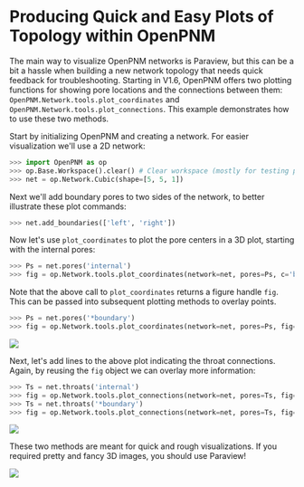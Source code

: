 # Producing Quick and Easy Plots of Topology within OpenPNM

The main way to visualize OpenPNM networks is Paraview, but this can be a bit a hassle when building a new network topology that needs quick feedback for troubleshooting.  Starting in V1.6, OpenPNM offers two plotting functions for showing pore locations and the connections between them: ```OpenPNM.Network.tools.plot_coordinates``` and ```OpenPNM.Network.tools.plot_connections```. This example demonstrates how to use these two methods.

Start by initializing OpenPNM and creating a network.  For easier visualization we'll use a 2D network:

``` python
>>> import OpenPNM as op
>>> op.Base.Workspace().clear() # Clear workspace (mostly for testing purposes)
>>> net = op.Network.Cubic(shape=[5, 5, 1])

```

Next we'll add boundary pores to two sides of the network, to better illustrate these plot commands:

``` python
>>> net.add_boundaries(['left', 'right'])

```

Now let's use ```plot_coordinates``` to plot the pore centers in a 3D plot, starting with the internal pores:

``` python
>>> Ps = net.pores('internal')
>>> fig = op.Network.tools.plot_coordinates(network=net, pores=Ps, c='b')

```

Note that the above call to ```plot_coordinates``` returns a figure handle ```fig```.  This can be passed into subsequent plotting methods to overlay points.

``` python
>>> Ps = net.pores('*boundary')
>>> fig = op.Network.tools.plot_coordinates(network=net, pores=Ps, fig=fig, c='r')

```

![](https://i.imgur.com/5RfcOBb.png)

Next, let's add lines to the above plot indicating the throat connections. Again, by reusing the ```fig``` object we can overlay more information:

``` python
>>> Ts = net.throats('internal')
>>> fig = op.Network.tools.plot_connections(network=net, pores=Ts, fig=fig, c='b')
>>> Ts = net.throats('*boundary')
>>> fig = op.Network.tools.plot_connections(network=net, pores=Ts, fig=fig, c='r')

```

![](https://i.imgur.com/cgAIw6O.png)

These two methods are meant for quick and rough visualizations.  If you required pretty and fancy 3D images, you should use Paraview!

![](https://i.imgur.com/uSBVFi9.png)
